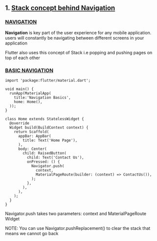 ## 1. <u>Stack concept behind Navigation</u>

### <u>NAVIGATION</u>

**Navigation** is key part of the user experience for any mobile application. users will constantly be navigating between different screens in your application

Flutter also uses this concept of Stack i.e popping and pushing pages on top of each other

### <u>BASIC NAVIGATION</u>

```
import 'package:flutter/material.dart';

void main() {
  runApp(MaterialApp(
    title:'Navigation Basics',
    home: Home(),
  ));
}

class Home extends StatelessWidget {
  @override
  Widget build(BuildContext context) {
    return Scaffold(
      appBar: AppBar(
        title: Text('Home Page'),
      ),
      body: Center(
        child: RaisedButton(
          child: Text('Contact Us'),
          onPressed: () {
            Navigator.push(
              context,
              MaterialPageRoute(builder: (context) => ContactUs()),
            );
          },
        ),
      ),
    );
  }
}

```

Navigator.push takes two parameters: context and MaterialPageRoute Widget

NOTE: You can use Navigator.pushReplacement() to clear the stack that means we cannot go back
